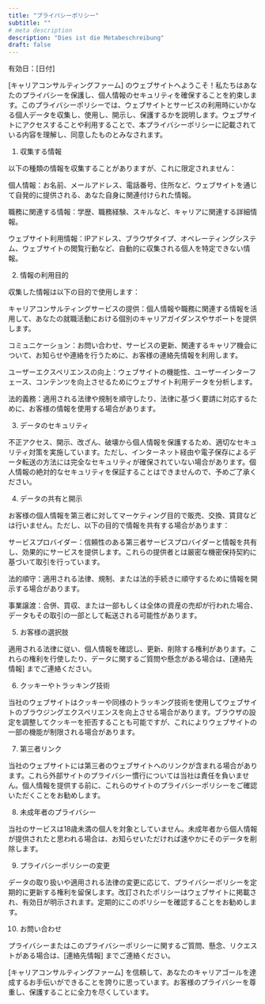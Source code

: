 ```yaml
---
title: "プライバシーポリシー"
subtitle: ""
# meta description
description: "Dies ist die Metabeschreibung"
draft: false
---
```


有効日：[日付]

[キャリアコンサルティングファーム] のウェブサイトへようこそ！私たちはあなたのプライバシーを保護し、個人情報のセキュリティを確保することを約束します。このプライバシーポリシーでは、ウェブサイトとサービスの利用時にいかなる個人データを収集し、使用し、開示し、保護するかを説明します。ウェブサイトにアクセスすることや利用することで、本プライバシーポリシーに記載されている内容を理解し、同意したものとみなされます。

1. 収集する情報

以下の種類の情報を収集することがありますが、これに限定されません：

個人情報：お名前、メールアドレス、電話番号、住所など、ウェブサイトを通じて自発的に提供される、あなた自身に関連付けられた情報。

職務に関連する情報：学歴、職務経験、スキルなど、キャリアに関連する詳細情報。

ウェブサイト利用情報：IPアドレス、ブラウザタイプ、オペレーティングシステム、ウェブサイトの閲覧行動など、自動的に収集される個人を特定できない情報。

2. 情報の利用目的

収集した情報は以下の目的で使用します：

キャリアコンサルティングサービスの提供：個人情報や職務に関連する情報を活用して、あなたの就職活動における個別のキャリアガイダンスやサポートを提供します。

コミュニケーション：お問い合わせ、サービスの更新、関連するキャリア機会について、お知らせや連絡を行うために、お客様の連絡先情報を利用します。

ユーザーエクスペリエンスの向上：ウェブサイトの機能性、ユーザーインターフェース、コンテンツを向上させるためにウェブサイト利用データを分析します。

法的義務：適用される法律や規制を順守したり、法律に基づく要請に対応するために、お客様の情報を使用する場合があります。

3. データのセキュリティ

不正アクセス、開示、改ざん、破壊から個人情報を保護するため、適切なセキュリティ対策を実施しています。ただし、インターネット経由や電子保存によるデータ転送の方法には完全なセキュリティが確保されていない場合があります。個人情報の絶対的なセキュリティを保証することはできませんので、予めご了承ください。

4. データの共有と開示

お客様の個人情報を第三者に対してマーケティング目的で販売、交換、賃貸などは行いません。ただし、以下の目的で情報を共有する場合があります：

サービスプロバイダー：信頼性のある第三者サービスプロバイダーと情報を共有し、効果的にサービスを提供します。これらの提供者とは厳密な機密保持契約に基づいて取引を行っています。

法的順守：適用される法律、規制、または法的手続きに順守するために情報を開示する場合があります。

事業譲渡：合併、買収、または一部もしくは全体の資産の売却が行われた場合、データもその取引の一部として転送される可能性があります。

5. お客様の選択肢

適用される法律に従い、個人情報を確認し、更新、削除する権利があります。これらの権利を行使したり、データに関するご質問や懸念がある場合は、[連絡先情報] までご連絡ください。

6. クッキーやトラッキング技術

当社のウェブサイトはクッキーや同様のトラッキング技術を使用してウェブサイトのブラウジングエクスペリエンスを向上させる場合があります。ブラウザの設定を調整してクッキーを拒否することも可能ですが、これによりウェブサイトの一部の機能が制限される場合があります。

7. 第三者リンク

当社のウェブサイトには第三者のウェブサイトへのリンクが含まれる場合があります。これら外部サイトのプライバシー慣行については当社は責任を負いません。個人情報を提供する前に、これらのサイトのプライバシーポリシーをご確認いただくことをお勧めします。

8. 未成年者のプライバシー

当社のサービスは18歳未満の個人を対象としていません。未成年者から個人情報が提供されたと思われる場合は、お知らせいただければ速やかにそのデータを削除します。

9. プライバシーポリシーの変更

データの取り扱いや適用される法律の変更に応じて、プライバシーポリシーを定期的に更新する権利を留保します。改訂されたポリシーはウェブサイトに掲載され、有効日が明示されます。定期的にこのポリシーを確認することをお勧めします。

10. お問い合わせ

プライバシーまたはこのプライバシーポリシーに関するご質問、懸念、リクエストがある場合は、[連絡先情報] までご連絡ください。

[キャリアコンサルティングファーム] を信頼して、あなたのキャリアゴールを達成するお手伝いができることを誇りに思っています。お客様のプライバシーを尊重し、保護することに全力を尽くしています。